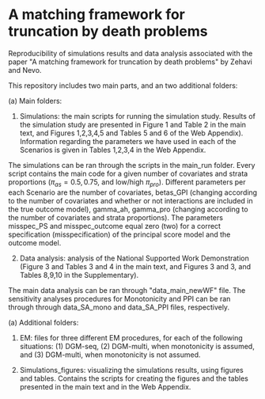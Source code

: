 A matching framework for truncation by death problems
================


Reproducibility of simulations results and data analysis associated with the paper "A matching framework for truncation by death problems" by Zehavi and Nevo.

This repository includes two main parts, and an two additional folders:

(a) Main folders:

1. Simulations: the main scripts for running the simulation study.
Results of the simulation study are presented in Figure 1 and Table 2 in the main text, and Figures 1,2,3,4,5 and Tables 5 and 6 of the Web Appendix).
Information regarding the parameters we have used in each of the Scenarios is given in Tables 1,2,3,4 in the Web Appendix.

The simulations can be ran through the scripts in the main_run folder.
Every script contains the main code for a given number of covariates and strata proportions 
$(\pi_{as} = 0.5,0.75$, and low/high $\pi_{pro})$.
Different parameters per each Scenario are the number of covariates,
betas_GPI (changing according to the number of covariates and whether or not interactions are included in the true outcome model), gamma_ah, gamma_pro (changing according to the number of covariates and strata proportions).
The parameters misspec_PS and misspec_outcome equal zero (two) for a correct specification (misspecification) of the principal score model and the outcome model.

2. Data analysis: analysis of the National Supported Work Demonstration (Figure 3 and Tables 3 and 4 in the main text, and Figures 3 and 3, and Tables 8,9,10 in the Supplementary).

The main data analysis can be ran through "data_main_newWF" file.
The sensitivity analyses procedures for Monotonicity and PPI can be ran through through data_SA_mono and data_SA_PPI files, respectively.

(a) Additional folders:

1. EM: files for three different EM procedures, for each of the following situations: 
(1) DGM-seq, (2) DGM-multi, when monotonicity is assumed, and (3) DGM-multi, when monotonicity is not assumed.

2. Simulations_figures: visualizing the simulations results, using figures and tables.
Contains the scripts for creating the figures and the tables presented in the main text and in the Web Appendix.



